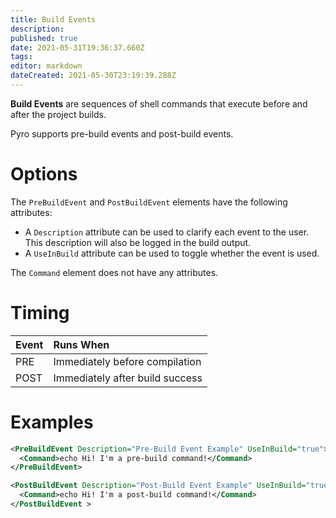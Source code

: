 ```yaml
---
title: Build Events
description: 
published: true
date: 2021-05-31T19:36:37.660Z
tags: 
editor: markdown
dateCreated: 2021-05-30T23:19:39.288Z
---
```


**Build Events** are sequences of shell commands that execute before and after the project builds.

Pyro supports pre-build events and post-build events.


# Options

The `PreBuildEvent` and `PostBuildEvent` elements have the following attributes:

- A `Description` attribute can be used to clarify each event to the user. This description will also be logged in the build output.
- A `UseInBuild` attribute can be used to toggle whether the event is used.

The `Command` element does not have any attributes.


# Timing

Event | Runs When
:--- | :---
PRE | Immediately before compilation
POST | Immediately after build success


# Examples

```xml
<PreBuildEvent Description="Pre-Build Event Example" UseInBuild="true">
  <Command>echo Hi! I'm a pre-build command!</Command>
</PreBuildEvent>
```

```xml
<PostBuildEvent Description="Post-Build Event Example" UseInBuild="true">
  <Command>echo Hi! I'm a post-build command!</Command>
</PostBuildEvent >
```

